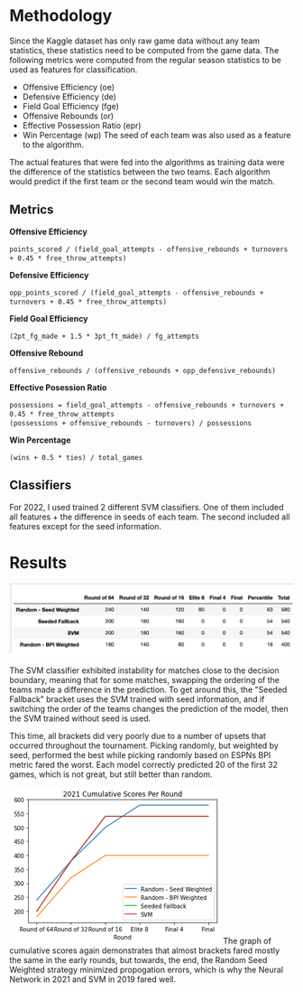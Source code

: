 # Methodology
Since the Kaggle dataset has only raw game data without any team statistics, these statistics need to be computed from the game data.
The following metrics were computed from the regular season statistics to be used as features for classification.
- Offensive Efficiency (oe)
- Defensive Efficiency (de)
- Field Goal Efficiency (fge)
- Offensive Rebounds (or)
- Effective Possession Ratio (epr)
- Win Percentage (wp)
The seed of each team was also used as a feature to the algorithm.

The actual features that were fed into the algorithms as training data were the difference of the statistics between the two teams.
Each algorithm would predict if the first team or the second team would win the match.

## Metrics
**Offensive Efficiency**
```
points_scored / (field_goal_attempts - offensive_rebounds + turnovers + 0.45 * free_throw_attempts)
```
**Defensive Efficiency**
```
opp_points_scored / (field_goal_attempts - offensive_rebounds + turnovers + 0.45 * free_throw_attempts)
```
**Field Goal Efficiency**
```
(2pt_fg_made + 1.5 * 3pt_ft_made) / fg_attempts
```
**Offensive Rebound**
```
offensive_rebounds / (offensive_rebounds + opp_defensive_rebounds)
```
**Effective Posession Ratio**
```
possessions = field_goal_attempts - offensive_rebounds + turnovers + 0.45 * free_throw_attempts
(possessions + offensive_rebounds - turnovers) / possessions
```
**Win Percentage**
```
(wins + 0.5 * ties) / total_games
```
## Classifiers
For 2022, I used trained 2 different SVM classifiers. One of them included all
features + the difference in seeds of each team. The second included all
features except for the seed information.

# Results
![2022 Raw Data](../imgs/2022-data.png)

The SVM classifier exhibited instability for matches close to the decision
boundary, meaning that for some matches, swapping the ordering of the teams
made a difference in the prediction. To get around this, the "Seeded Fallback"
bracket uses the SVM trained with seed information, and if switching the order
of the teams changes the prediction of the model, then the SVM trained without
seed is used.

This time, all brackets did very poorly due to a number of upsets that occurred
throughout the tournament. Picking randomly, but weighted by seed, performed
the best while picking randomly based on ESPNs BPI metric fared the worst. Each
model correctly predicted 20 of the first 32 games, which is not great, but
still better than random.

![2022 Cumulative Scores](../imgs/2022-scores.png)
The graph of cumulative scores again demonstrates that almost brackets fared
mostly the same in the early rounds, but towards, the end, the Random Seed
Weighted strategy minimized propogation errors, which is why the Neural Network
in 2021 and SVM in 2019 fared well.
